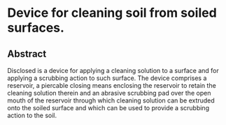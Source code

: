 # Device for cleaning soil from soiled surfaces.

## Abstract
Disclosed is a device for applying a cleaning solution to a surface and for applying a scrubbing action to such surface. The device comprises a reservoir, a piercable closing means enclosing the reservoir to retain the cleaning solution therein and an abrasive scrubbing pad over the open mouth of the reservoir through which cleaning solution can be extruded onto the soiled surface and which can be used to provide a scrubbing action to the soil.
